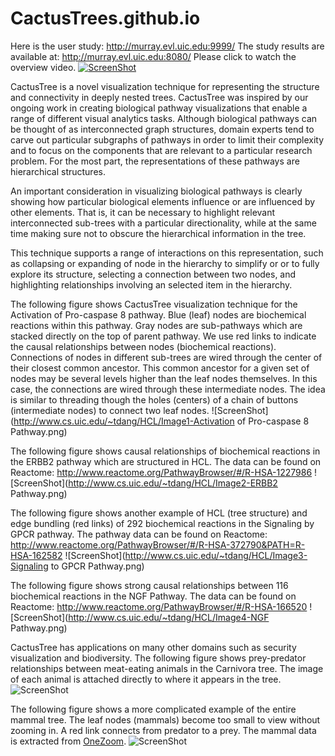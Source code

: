 # CactusTrees.github.io
Here is the user study: http://murray.evl.uic.edu:9999/
The study results are available at: http://murray.evl.uic.edu:8080/
Please click to watch the overview video.
[![ScreenShot](http://www.cs.uic.edu/~tdang/TimeArcs/EuroVis2016/VideoTeaser.png)](http://www.cs.uic.edu/~tdang/TimeArcs/EuroVis2016/TimeArcs_Dang_EuroVis2016.mp4)

CactusTree is a novel visualization technique for representing the structure and connectivity in deeply nested trees. CactusTree was inspired by our ongoing work in creating biological pathway visualizations that enable a range of different visual analytics tasks. Although biological pathways can be thought of as interconnected graph structures, domain experts tend to carve out particular subgraphs of pathways in order to limit their complexity and to focus on the components that are relevant to a particular research problem. For the most part, the representations of these pathways are hierarchical structures.

An important consideration in visualizing biological pathways is clearly showing how particular biological elements influence or are influenced by other elements. That is, it can be necessary to highlight relevant interconnected sub-trees with a particular directionality, while at the same time making sure not to obscure the hierarchical information in the tree. 

This technique supports a range of interactions on this representation, such as collapsing or expanding of node in the hierarchy to simplify or or to fully explore its structure, selecting a connection between two nodes, and highlighting relationships involving an selected item in the hierarchy.


The following figure shows CactusTree visualization technique for the Activation of Pro-caspase 8 pathway. Blue (leaf) nodes are biochemical reactions within this pathway. Gray nodes are sub-pathways which are stacked directly on the top of parent pathway. We use red links to indicate the causal relationships between nodes (biochemical reactions). Connections of nodes in different sub-trees are wired through the center of their closest common ancestor. This common ancestor for a given set of nodes may be several levels higher than the leaf nodes themselves. In this case, the connections are wired through these intermediate nodes. The idea is similar to threading though the holes (centers) of a chain of buttons (intermediate nodes) to connect two leaf nodes. 
![ScreenShot](http://www.cs.uic.edu/~tdang/HCL/Image1-Activation of Pro-caspase 8 Pathway.png)

The following figure shows causal relationships of biochemical reactions in the ERBB2 pathway which are structured in HCL. The data can be found on Reactome: http://www.reactome.org/PathwayBrowser/#/R-HSA-1227986
![ScreenShot](http://www.cs.uic.edu/~tdang/HCL/Image2-ERBB2 Pathway.png)

The following figure shows another example of HCL (tree structure) and edge bundling (red links) of 292 biochemical reactions in the Signaling by GPCR pathway. The pathway data can be found on Reactome:
http://www.reactome.org/PathwayBrowser/#/R-HSA-372790&PATH=R-HSA-162582
![ScreenShot](http://www.cs.uic.edu/~tdang/HCL/Image3-Signaling to GPCR Pathway.png)

The following figure shows strong causal relationships between 116 biochemical reactions in the NGF Pathway. The data can be found on Reactome:
http://www.reactome.org/PathwayBrowser/#/R-HSA-166520
![ScreenShot](http://www.cs.uic.edu/~tdang/HCL/Image4-NGF Pathway.png)

CactusTree has applications on many other domains such as security visualization and biodiversity. The following figure shows prey-predator relationships between meat-eating animals in the Carnivora tree. The image of each animal is attached directly to where it appears in the tree.
![ScreenShot](http://www.cs.uic.edu/~tdang/HCL/Image5-Carnivora.png)

The following figure shows a more complicated example of the entire mammal tree. The leaf nodes (mammals) become too small to view without zooming in. A red link connects from predator to a prey. The mammal data is extracted from [OneZoom](http://www.onezoom.org/).
![ScreenShot](http://www.cs.uic.edu/~tdang/HCL/Image6-Mammals.png)
